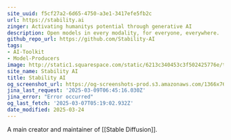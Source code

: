 ```yaml
---
site_uuid: f5cf27a2-6d65-4750-a3e1-3417efe5fb2c
url: https://stability.ai
zinger: Activating humanitys potential through generative AI
description: Open models in every modality, for everyone, everywhere.
github_repo_url: https://github.com/Stability-AI
tags:
- AI-Toolkit
- Model-Producers
image: http://static1.squarespace.com/static/6213c340453c3f502425776e/t/67be64d12e08f820a19c943d/1728899860281/Artboard+9.png?format=1500w
site_name: Stability AI
title: Stability AI
og_screenshot_url: https://og-screenshots-prod.s3.amazonaws.com/1366x768/80/false/342a06f7686e4508cb36d0b68a9ebf4ddc27e132993db9e2b7229305daca0247.jpeg
jina_last_request: '2025-03-09T06:45:16.030Z'
jina_error: "Error occurred"
og_last_fetch: '2025-03-07T05:19:02.932Z'
date_modified: 2025-03-24
---
```



A main creator and maintainer of [[Stable Diffusion]].

